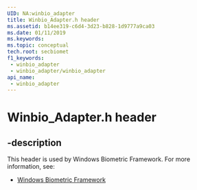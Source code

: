 ```yaml
---
UID: NA:winbio_adapter
title: Winbio_Adapter.h header
ms.assetid: b14ee319-c6d4-3d23-b828-1d9777a9ca03
ms.date: 01/11/2019
ms.keywords: 
ms.topic: conceptual
tech.root: secbiomet
f1_keywords:
 - winbio_adapter
 - winbio_adapter/winbio_adapter
api_name:
 - winbio_adapter
---
```


# Winbio_Adapter.h header


## -description

This header is used by Windows Biometric Framework. For more information, see:

- [Windows Biometric Framework](../_secbiomet/index.md)

